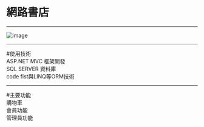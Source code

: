# 網路書店

---

![image](https://user-images.githubusercontent.com/105838514/175815137-69df68df-681f-490f-b019-a07ad361355b.png)

---

#使用技術  
ASP.NET MVC 框架開發  
SQL SERVER 資料庫  
code fist與LINQ等ORM技術  

---

#主要功能  
購物車  
會員功能  
管理員功能  
